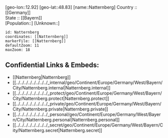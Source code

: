 ﻿---
location: [48.83,12.92] 
mapzoom: [7,12] 
mapmarker: city 
type: City
tags:
- geo/City


SpocWebEntityId: 32746
isDeleted: false
confidential: public

---
[geo-lon::12.92] 
[geo-lat::48.83] 
[name::Natternberg] 
Country :: [[Germany]]  
State :: [[Bayern]]  
[Population::] 
[Unknown::] 


```leaflet
id: Natternberg
coordinates: [[Natternberg]] 
markerFile: [[Natternberg]] 
defaultZoom: 11 
maxZoom: 18
```


## Confidential Links & Embeds: 
- [[Natternberg|Natternberg]]  
- [[../../../../../../../../_internal/geo/Continent/Europe/Germany/West/Bayern/City/Natternberg.internal|Natternberg.internal]] 
- [[../../../../../../../../_protect/geo/Continent/Europe/Germany/West/Bayern/City/Natternberg.protect|Natternberg.protect]] 
- [[../../../../../../../../_private/geo/Continent/Europe/Germany/West/Bayern/City/Natternberg.private|Natternberg.private]] 
- [[../../../../../../../../_personal/geo/Continent/Europe/Germany/West/Bayern/City/Natternberg.personal|Natternberg.personal]] 
- [[../../../../../../../../_secret/geo/Continent/Europe/Germany/West/Bayern/City/Natternberg.secret|Natternberg.secret]] 
